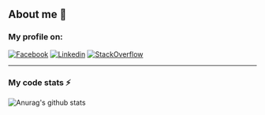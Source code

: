 ## About me 👋

<!--
**ryanlucaslemos/ryanlucaslemos** is a ✨ _special_ ✨ repository because its `README.md` (this file) appears on your GitHub profile.

Here are some ideas to get you started:

- 🔭 I’m currently working on ...
- 🌱 I’m currently learning ...
- 👯 I’m looking to collaborate on ...
- 🤔 I’m looking for help with ...
- 💬 Ask me about ...
- 📫 How to reach me: ...
- 😄 Pronouns: ...
- ⚡ Fun fact: ...
-->

### My profile on:
[![Facebook](https://img.shields.io/badge/-Facebook-blue?style=flat&logo=Facebook&logoColor=white)](https://www.facebook.com/ryanlucas.lemos)
[![Linkedin](https://img.shields.io/badge/-LinkedIn-blue?style=flat&logo=Linkedin&logoColor=white)](https://www.linkedin.com/in/ryanlucaslemos) 
[![StackOverflow](https://img.shields.io/badge/-Stackoverflow-success?style=flat&logo=Stackoverflow&logoColor=white)](https://pt.stackoverflow.com/users/101413/ryan-lemos)
***

### My code stats ⚡
![Anurag's github stats](https://github-readme-stats.vercel.app/api?username=ryanlucaslemos&show_icons=true&theme=radical)
